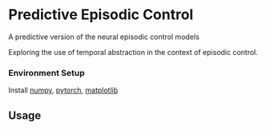 # Predictive Episodic Control
A predictive version of the neural episodic control models

Exploring the use of temporal abstraction in the context of episodic control.

### Environment Setup

Install [numpy](https://anaconda.org/conda-forge/numpy), [pytorch](https://anaconda.org/pytorch/pytorch), [matplotlib](https://anaconda.org/conda-forge/matplotlib)

## Usage



